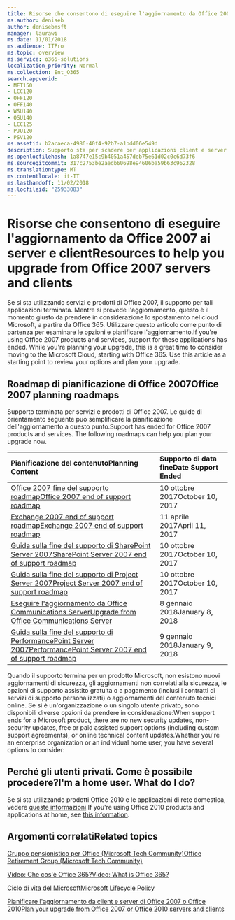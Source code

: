 ```yaml
---
title: Risorse che consentono di eseguire l'aggiornamento da Office 2007 ai server e client
ms.author: deniseb
author: denisebmsft
manager: laurawi
ms.date: 11/01/2018
ms.audience: ITPro
ms.topic: overview
ms.service: o365-solutions
localization_priority: Normal
ms.collection: Ent_O365
search.appverid:
- MET150
- LCC120
- OFF120
- OFF140
- WSU140
- OSU140
- LCC125
- PJU120
- PSV120
ms.assetid: b2acaeca-4986-40f4-92b7-a1bdd06e549d
description: Supporto sta per scadere per applicazioni client e server di Office 2007, e accordi di supporto personalizzati non sono disponibili. Utilizzare questo articolo per iniziare a pianificare l'aggiornamento a questo punto.
ms.openlocfilehash: 1a8747e15c9b4051a457deb75e61d02c0c6d73f6
ms.sourcegitcommit: 317c2753be2aedb60698e94606ba59b63c962328
ms.translationtype: MT
ms.contentlocale: it-IT
ms.lasthandoff: 11/02/2018
ms.locfileid: "25933083"
---
```

# <a name="resources-to-help-you-upgrade-from-office-2007-servers-and-clients"></a><span data-ttu-id="5ee81-104">Risorse che consentono di eseguire l'aggiornamento da Office 2007 ai server e client</span><span class="sxs-lookup"><span data-stu-id="5ee81-104">Resources to help you upgrade from Office 2007 servers and clients</span></span>

<span data-ttu-id="5ee81-p102">Se si sta utilizzando servizi e prodotti di Office 2007, il supporto per tali applicazioni terminata. Mentre si prevede l'aggiornamento, questo è il momento giusto da prendere in considerazione lo spostamento nel cloud Microsoft, a partire da Office 365. Utilizzare questo articolo come punto di partenza per esaminare le opzioni e pianificare l'aggiornamento.</span><span class="sxs-lookup"><span data-stu-id="5ee81-p102">If you're using Office 2007 products and services, support for these applications has ended. While you're planning your upgrade, this is a great time to consider moving to the Microsoft Cloud, starting with Office 365. Use this article as a starting point to review your options and plan your upgrade.</span></span>
      
## <a name="office-2007-planning-roadmaps"></a><span data-ttu-id="5ee81-108">Roadmap di pianificazione di Office 2007</span><span class="sxs-lookup"><span data-stu-id="5ee81-108">Office 2007 planning roadmaps</span></span>
  
<span data-ttu-id="5ee81-p103">Supporto terminata per servizi e prodotti di Office 2007. Le guide di orientamento seguente può semplificare la pianificazione dell'aggiornamento a questo punto.</span><span class="sxs-lookup"><span data-stu-id="5ee81-p103">Support has ended for Office 2007 products and services. The following roadmaps can help you plan your upgrade now.</span></span>

|<span data-ttu-id="5ee81-111">**Pianificazione del contenuto**</span><span class="sxs-lookup"><span data-stu-id="5ee81-111">**Planning Content**</span></span>|<span data-ttu-id="5ee81-112">**Supporto di data fine**</span><span class="sxs-lookup"><span data-stu-id="5ee81-112">**Date Support Ended**</span></span>|
|:-----|:-----|
|[<span data-ttu-id="5ee81-113">Office 2007 fine del supporto roadmap</span><span class="sxs-lookup"><span data-stu-id="5ee81-113">Office 2007 end of support roadmap</span></span>](https://docs.microsoft.com/DeployOffice/office-2007-end-support-roadmap) <br/> |<span data-ttu-id="5ee81-114">10 ottobre 2017</span><span class="sxs-lookup"><span data-stu-id="5ee81-114">October 10, 2017</span></span>  <br/> |
|[<span data-ttu-id="5ee81-115">Exchange 2007 end of support roadmap</span><span class="sxs-lookup"><span data-stu-id="5ee81-115">Exchange 2007 end of support roadmap</span></span>](exchange-2007-end-of-support.md) <br/> |<span data-ttu-id="5ee81-116">11 aprile 2017</span><span class="sxs-lookup"><span data-stu-id="5ee81-116">April 11, 2017</span></span>  <br/> |
|[<span data-ttu-id="5ee81-117">Guida sulla fine del supporto di SharePoint Server 2007</span><span class="sxs-lookup"><span data-stu-id="5ee81-117">SharePoint Server 2007 end of support roadmap</span></span>](sharepoint-2007-end-of-support.md) <br/> |<span data-ttu-id="5ee81-118">10 ottobre 2017</span><span class="sxs-lookup"><span data-stu-id="5ee81-118">October 10, 2017</span></span>  <br/> |
|[<span data-ttu-id="5ee81-119">Guida sulla fine del supporto di Project Server 2007</span><span class="sxs-lookup"><span data-stu-id="5ee81-119">Project Server 2007 end of support roadmap</span></span>](project-server-2007-end-of-support.md) <br/> |<span data-ttu-id="5ee81-120">10 ottobre 2017</span><span class="sxs-lookup"><span data-stu-id="5ee81-120">October 10, 2017</span></span>  <br/> |
|[<span data-ttu-id="5ee81-121">Eseguire l'aggiornamento da Office Communications Server</span><span class="sxs-lookup"><span data-stu-id="5ee81-121">Upgrade from Office Communications Server</span></span>](https://docs.microsoft.com/SkypeForBusiness/plan-your-deployment/upgrade) <br/> |<span data-ttu-id="5ee81-122">8 gennaio 2018</span><span class="sxs-lookup"><span data-stu-id="5ee81-122">January 8, 2018</span></span>  <br/> |
|[<span data-ttu-id="5ee81-123">Guida sulla fine del supporto di PerformancePoint Server 2007</span><span class="sxs-lookup"><span data-stu-id="5ee81-123">PerformancePoint Server 2007 end of support roadmap</span></span>](pps-2007-end-of-support.md) <br/> |<span data-ttu-id="5ee81-124">9 gennaio 2018</span><span class="sxs-lookup"><span data-stu-id="5ee81-124">January 9, 2018</span></span>  <br/> |
   
<span data-ttu-id="5ee81-125">Quando il supporto termina per un prodotto Microsoft, non esistono nuovi aggiornamenti di sicurezza, gli aggiornamenti non correlati alla sicurezza, le opzioni di supporto assistito gratuita o a pagamento (inclusi i contratti di servizi di supporto personalizzati) o aggiornamenti del contenuto tecnici online. Se si è un'organizzazione o un singolo utente privato, sono disponibili diverse opzioni da prendere in considerazione:</span><span class="sxs-lookup"><span data-stu-id="5ee81-125">When support ends for a Microsoft product, there are no new security updates, non-security updates, free or paid assisted support options (including custom support agreements), or online technical content updates.Whether you're an enterprise organization or an individual home user, you have several options to consider:</span></span>

## <a name="im-a-home-user-what-do-i-do"></a><span data-ttu-id="5ee81-p104">Perché gli utenti privati. Come è possibile procedere?</span><span class="sxs-lookup"><span data-stu-id="5ee81-p104">I'm a home user. What do I do?</span></span>

<span data-ttu-id="5ee81-128">Se si sta utilizzando prodotti Office 2010 e le applicazioni di rete domestica, vedere [queste informazioni](plan-upgrade-previous-versions-office.md#im-a-home-user-what-do-i-do).</span><span class="sxs-lookup"><span data-stu-id="5ee81-128">If you're using Office 2010 products and applications at home, see [this information](plan-upgrade-previous-versions-office.md#im-a-home-user-what-do-i-do).</span></span>
     
## <a name="related-topics"></a><span data-ttu-id="5ee81-129">Argomenti correlati</span><span class="sxs-lookup"><span data-stu-id="5ee81-129">Related topics</span></span>

[<span data-ttu-id="5ee81-130">Gruppo pensionistico per Office (Microsoft Tech Community)</span><span class="sxs-lookup"><span data-stu-id="5ee81-130">Office Retirement Group (Microsoft Tech Community)</span></span>](https://go.microsoft.com/fwlink/?linkid=842065)
  
[<span data-ttu-id="5ee81-131">Video: Che cos'è Office 365?</span><span class="sxs-lookup"><span data-stu-id="5ee81-131">Video: What is Office 365?</span></span>](https://support.office.com/article/847caf12-2589-452c-8aca-1c009797678b.aspx)
  
[<span data-ttu-id="5ee81-132">Ciclo di vita del Microsoft</span><span class="sxs-lookup"><span data-stu-id="5ee81-132">Microsoft Lifecycle Policy</span></span>](https://go.microsoft.com/fwlink/?linkid=865200)

[<span data-ttu-id="5ee81-133">Pianificare l'aggiornamento da client e server di Office 2007 o Office 2010</span><span class="sxs-lookup"><span data-stu-id="5ee81-133">Plan your upgrade from Office 2007 or Office 2010 servers and clients</span></span>](plan-upgrade-previous-versions-office.md)
  

